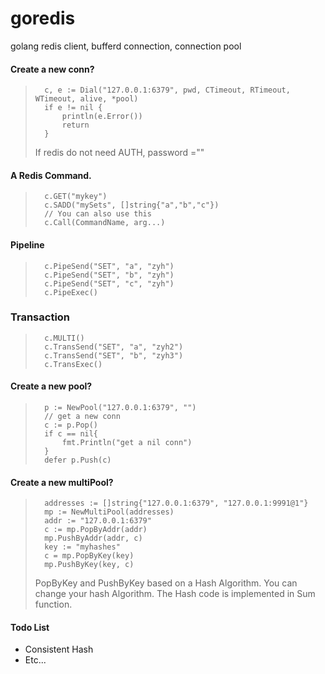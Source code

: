 goredis
=======

golang redis client, bufferd connection, connection pool

####	Create a new conn?
>		c, e := Dial("127.0.0.1:6379", pwd, CTimeout, RTimeout, WTimeout, alive, *pool)
>		if e != nil {
>			println(e.Error())
>			return
>		}
>
>	If redis do not need AUTH, password =""

####	A Redis Command.
>		c.GET("mykey")
>		c.SADD("mySets", []string{"a","b","c"})
>		// You can also use this
>		c.Call(CommandName, arg...)

####	Pipeline
>		c.PipeSend("SET", "a", "zyh")
>		c.PipeSend("SET", "b", "zyh")
>		c.PipeSend("SET", "c", "zyh")
>		c.PipeExec()

###		Transaction
>		c.MULTI()
>		c.TransSend("SET", "a", "zyh2")
>		c.TransSend("SET", "b", "zyh3")
>		c.TransExec()


####	Create a new pool?
>		p := NewPool("127.0.0.1:6379", "")
>		// get a new conn
>		c := p.Pop()  
>		if c == nil{
>			fmt.Println("get a nil conn")
>		}
>		defer p.Push(c)

####	Create a new multiPool?
>		addresses := []string{"127.0.0.1:6379", "127.0.0.1:9991@1"}
>		mp := NewMultiPool(addresses)
>		addr := "127.0.0.1:6379"
>		c := mp.PopByAddr(addr)
>		mp.PushByAddr(addr, c)
>		key := "myhashes"
>		c = mp.PopByKey(key)
>		mp.PushByKey(key, c)
>	PopByKey and PushByKey based on a Hash Algorithm. You can change your hash Algorithm.
>	The Hash code is implemented in Sum function.

#### Todo List
+	Consistent Hash
+	Etc...